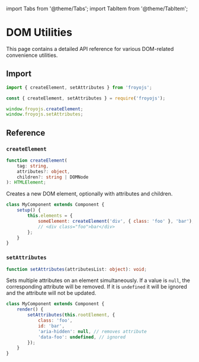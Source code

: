 import Tabs from '@theme/Tabs';
import TabItem from '@theme/TabItem';

# DOM Utilities

This page contains a detailed API reference for various DOM-related convenience utilities.

## Import

<Tabs>
<TabItem value="es6" label="ES6" default>

```js
import { createElement, setAttributes } from 'froyojs';
```

</TabItem>
<TabItem value="commonjs" label="CommonJS">

```js
const { createElement, setAttributes } = require('froyojs');
```

</TabItem>
<TabItem value="browser" label="Browser (CDN)">

```js
window.froyojs.createElement;
window.froyojs.setAttributes;
```

</TabItem>
</Tabs>

## Reference

### `createElement`

```ts
function createElement(
    tag: string,
    attributes?: object,
    children?: string | DOMNode
): HTMLElement;
```

Creates a new DOM element, optionally with attributes and children.

```js
class MyComponent extends Component {
    setup() {
        this.elements = {
            someElement: createElement('div', { class: 'foo' }, 'bar'),
            // <div class="foo">bar</div>
        };
    }
}
```

### `setAttributes`

```ts
function setAttributes(attributesList: object): void;
```

Sets multiple attributes on an element simultaneously. If a value is `null`, the corresponding attribute will be removed. If it is `undefined` it will be ignored and the attribute will not be updated.

```js
class MyComponent extends Component {
    render() {
        setAttributes(this.rootElement, {
            class: 'foo',
            id: 'bar',
            'aria-hidden': null, // removes attribute
            'data-foo': undefined, // ignored
        });
    }
}
```
